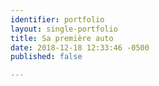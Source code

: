 ```yaml
---
identifier: portfolio
layout: single-portfolio
title: Sa première auto
date: 2018-12-18 12:33:46 -0500
published: false

---
```

